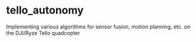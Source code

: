 # tello_autonomy
Implementing various algorithms for sensor fusion, motion planning, etc. on the DJI/Ryze Tello quadcopter
